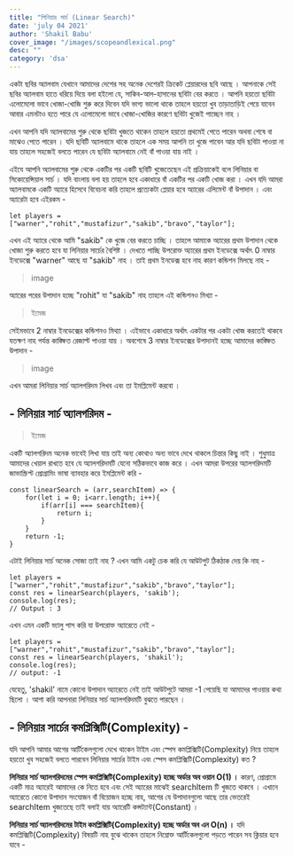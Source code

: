 ```yaml
---
title: "লিনিয়ার সার্চ (Linear Search)"
date: 'july 04 2021'
author: 'Shakil Babu'
cover_image: "/images/scopeandlexical.png"
desc: ""
category: 'dsa'
---
```


একটা ছবির অ্যালবাম যেখানে আমাদের দেশের সহ অনেক দেশেরই ক্রিকেট প্লেয়ারদের ছবি আছে । আপনাকে সেই ছবির অ্যালবাম হাতে ধরিয়ে দিয়ে বলা হইলো যে, সাকিব-আল-হাসানের ছবিটা বের করতে । আপনি হয়তো ছবিটা এলোমেলো ভাবে খোজা-খোজি শুরু করে দিবেন যদি ভাগ্য ভালো থাকে তাহলে হয়তো খুব তাড়াতাড়িই পেয়ে যাবেন আবার এমনটাও হতে পারে যে এলোমেলো ভাবে খোজা-খোজির কারণে ছবিটা খুজেই পাচ্ছেন নাহ ।

এখন আপনি যদি অ্যালবামের শুরু থেকে ছবিটা খুজতে থাকেন তাহলে হয়তো প্রথমেই পেতে পারেন অথবা শেষে বা মাঝেও পেতে পারেন । যদি ছবিটি অ্যালবামে থাকে তাহলে এক সময় আপনি তা খুজে পাবেন আর যদি ছবিটা পাওয়া না যায় তাহলে সহজেই বলতে পারেন যে ছবিটা অ্যালবামে নেই বাঁ পাওয়া যায় নাই ।

এইযে আপনি অ্যালবামের শুরু থেকে একটির পর একটি ছবিটি খুজেতেছেন এই প্রক্রিয়াকেই বলে লিনিয়ার বা সিকোয়েন্সিয়াল সার্চ । যদি বাংলায় বলা হয় তাহলে হবে একাধারে বাঁ একটির পর একটি খোজ করা । এখন যদি আমরা অ্যালবামকে একটি অ্যারে হিসেবে বিবেচনা করি তাহলে প্রত্যেকটা প্লেয়ার হবে অ্যারের এলিমেন্ট বাঁ উপাদান । এবং অ্যারেটা হবে এইরকম -

```
let players = ["warner","rohit","mustafizur","sakib","bravo","taylor"];
```
এখন এই অ্যারে থেকে আমি "sakib" কে খুজে বের করতে চাচ্ছি । তাহলে আমাকে অ্যারের প্রথম উপাদান থেকে খোজা শুরু করতে হবে যা লিনিয়ার সার্চের বৈশিষ্ট । দেখতে পাচ্ছি উপরোক্ত অ্যারের প্রথম ইনডেক্সে অর্থাৎ 0 নাম্বার ইনডেক্সে "warner" আছে যা "sakib" নাহ । তাই প্রথম  ইনডেক্স হবে নাহ কারণ কন্ডিশন মিলছে নাহ -


> image 

অ্যারের পরের উপাদান হচ্ছে "rohit" যা "sakib" নাহ তাহলে এই কন্ডিশনও মিথ্যা -
> ইমেজ

সেইমভাবে 2 নাম্বার ইনডেক্সের কন্ডিশনও মিথ্যা । এইভাবে একাধারে অর্থাৎ একটার পর একটা খোজ করতেই থাকবে যতক্ষণ নাহ পর্যন্ত কাঙ্ক্ষিত রেজাল্ট পাওয়া যায় । অবশেষে  3 নাম্বার ইনডেক্সের উপাদানই হচ্ছে আমাদের কাঙ্ক্ষিত  উপাদান -

> image

এখন আমরা লিনিয়ার সার্চ অ্যালগরিদম লিখব এবং তা ইমপ্লিমেন্ট করবো ।
## - লিনিয়ার সার্চ অ্যালগরিদম -
> ইমেজ

একটি অ্যালগরিদম অনেক ভাবেই লিখা যায় তাই অন্য কোথাও অন্য ভাবে দেখে থাকলে চিন্তার কিছু নাই । শুধুমাত্র আমাদের খেয়াল রাখতে হবে যে অ্যালগরিদমটি যেনো সঠিকভাবে কাজ করে । এখন আমরা উপরের অ্যালগরিদমটি জাভাস্ক্রিপ্ট প্রোগ্রামিং ভাষা ব্যাবহার করে ইমপ্লিমেন্ট করি -

```
const linearSearch = (arr,searchItem) => {
    for(let i = 0; i<arr.length; i++){
        if(arr[i] === searchItem){
            return i;
        }
    }
    return -1;
}
```
এটাই লিনিয়ার সার্চ অনেক সোজা তাই নাহ ? এখন আমি  একটু চেক করি যে আউটপুট ঠিকঠাক দেয় কি নাহ -
```
let players = ["warner","rohit","mustafizur","sakib","bravo","taylor"];
const res = linearSearch(players, 'sakib');
console.log(res);
// Output : 3
```

এখন এমন একটি ভ্যালু পাস করি যা উপরোক্ত অ্যারেতে নেই -
```
let players = ["warner","rohit","mustafizur","sakib","bravo","taylor"];
const res = linearSearch(players, 'shakil');
console.log(res);
// output: -1
```
যেহেতু, 'shakil' নামে কোনো উপাদান অ্যারেতে নেই তাই আউটপুটে আমরা -1 পেয়েছি যা আমাদের পাওয়ার কথা ছিলো । আশা করি আপনারা লিনিয়ার সার্চ অ্যালগরিদমটি বুঝতে পারছেন ।

## - লিনিয়ার সার্চের কমপ্লিক্সিটি(Complexity) -
যদি আপনি আমার আগের আর্টিকেলগুলো দেখে থাকেন টাইম এবং স্পেস কমপ্লিক্সিটি(Complexity) নিয়ে তাহলে হয়তো খুব সহজেই বলতে পারবেন লিনিয়ার সার্চের টাইম এবং স্পেস কমপ্লিক্সিটি(Complexity) কত ?


**লিনিয়ার সার্চ অ্যালগরিদমের স্পেস কমপ্লিক্সিটি(Complexity) হচ্ছে অর্ডার অব ওয়ান O(1) ।** কারণ, প্রোগ্রামে একটি মাত্র অ্যারেই আমাদের কে নিতে হবে এবং সেই অ্যারের মাঝেই searchItem টি খুজতে থাকবে । এখানে অ্যারেতে কোনো উপাদান সংযোজন বাঁ বিয়োজন হচ্ছে নাহ, আগের যে উপাদানগুলো আছে তার ভেতরেই searchItem খুজতেছে তাই বলাই যায় অ্যারেটি কন্সট্যান্ট(Constant) ।

**লিনিয়ার সার্চ অ্যালগরিদমের টাইম কমপ্লিক্সিটি(Complexity) হচ্ছে অর্ডার অব এন O(n) ।** যদি  কমপ্লিক্সিটি(Complexity) বিষয়টি নাহ বুঝে থাকেন তাহলে নিম্নোক্ত আর্টিকেলগুলো পড়তে পারেন সব ক্লিয়ার হবে যাবে -
